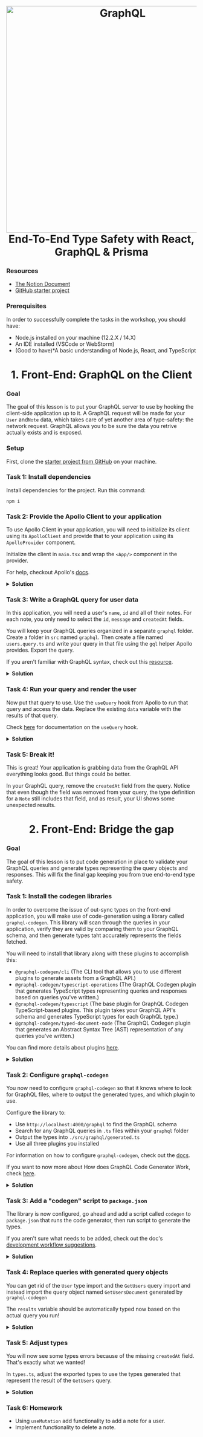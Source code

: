 <h1 align="center">
  <br>
  <a href="https://github.com/CotomanAnatoli/Workshop_Type_Safety_GraphQL_CLIENT"><img src="https://paljs.com/header.png" alt="GraphQL" width="600">
  </a>
  <br>
  End-To-End Type Safety with React, GraphQL & Prisma
  <br>
</h1>

### Resources
- [The Notion Document](https://github.com/CotomanAnatoli/TypeSafety_GraphQL_Client#readme)
- [GitHub starter project](https://github.com/CotomanAnatoli/TypeSafety_GraphQL_Client)

### Prerequisites
In order to successfully complete the tasks in the workshop, you should have:
- Node.js installed on your machine (12.2.X / 14.X)
- An IDE installed (VSCode or WebStorm)
- (Good to have)*A basic understanding of Node.js, React, and TypeScript

<h1 align="center">1. Front-End: GraphQL on the Client</h1>

### Goal
The goal of this lesson is to put your GraphQL server to use by hooking the client-side application up to it.
A GraphQL request will be made for your `User` and`Note` data, which takes care of yet another area of type-safety: the network request. GraphQL allows you to be sure the data you retrive actually exists and is exposed.

### Setup
First, clone the [starter project from GitHub](https://github.com/CotomanAnatoli/TypeSafety_GraphQL_Client) on your machine.


### Task 1: Install dependencies
Install dependencies for the project. Run this command:
```shell
npm i
```

### Task 2: Provide the  Apollo Client to your application
To use Apollo Client in your application, you will need to initialize its client using its `ApolloClient` and provide that to your application using its `ApolloProvider` component.

Initialize the client in `main.tsx` and wrap the `<App/>` component in the provider.

For help, checkout Apollo's [docs](https://www.apollographql.com/docs/react/get-started).

<details><summary><b>Solution</b></summary>

Install dependencies:
```shell
npm install @apollo/client graphql
```

```typescript
// src/main.tsx

import React from 'react'
import ReactDOM from 'react-dom/client'
import { ApolloClient, ApolloProvider, InMemoryCache } from '@apollo/client'
import App from './App'
import './index.css'

const client = new ApolloClient({
    uri: 'http://localhost:4000/graphql',
    cache: new InMemoryCache()
})


ReactDOM.createRoot(document.getElementById('root')!).render(
  <React.StrictMode>
      <ApolloProvider client={client}>
          <App />
      </ApolloProvider>
  </React.StrictMode>
)
```
</details>

### Task 3: Write a GraphQL query for user data
In this application, you will need a user's `name`, `id` and all of their notes. For each note, you only need to select the `id`, `message` and `createdAt` fields.

You will keep your GraphQL queries organized in a separate `graphql` folder. Create a folder in `src` named `graphql`. Then create a file named `users.query.ts` and write your query in that file using the `gql` helper Apollo provides. Export the query.

If you aren't familiar with GraphQL syntax, check out this [resource](https://www.apollographql.com/docs/react/data/queries).

<details><summary><b>Solution</b></summary>

```typescript
// src/graphql/users.query.ts

import {gql} from '@apollo/client'

export const GET_USERS = gql(`
    query GetUsers {
        users {
            id 
            name 
            notes {
                id createdAt message
            }
        }
    }
`)
```
</details>

### Task 4: Run your query and render the user
Now put that query to use. Use the `useQuery` hook from Apollo to run that query and access the data. Replace the existing `data` variable with the results of that query.

Check [here](https://www.apollographql.com/docs/react/data/queries) for documentation on the `useQuery` hook.

<details><summary><b>Solution</b></summary>

```typescript
// src/App.tsx

function App() {
    const { data } = useQuery<Record<'users', User[]>>(GET_USERS);

    return (
        <div className="bg-white flex-col h-screen w-full flex items-center p-4 gap-y-12 overflow-scroll">
            {
                data?.users.map((user) => <UserDisplay user={user} key={user.id} />)
}
    </div>
)
}
```
</details>

### Task 5: Break it!
This is great! Your application is grabbing data from the GraphQL API everything looks good. But things could be better.

In your GraphQL query, remove the `createdAt` field from the query. Notice that even though the field was removed from your query, the type definition for a `Note` still includes that field, and as result, your UI shows some unexpected results.

<h1 align="center">2. Front-End: Bridge the gap</h1>

### Goal
The goal of this lesson is to put code generation in place to validate your GraphQL queries and generate types representing the query objects and responses. This will fix the final gap keeping you from true end-to-end type safety.

### Task 1: Install the codegen libraries
In order to overcome the issue of out-sync types on the front-end application, you will make use of code-generation using a library called `graphql-codegen`. This library will scan through the queries in your application, verify they are valid by comparing them to your GraphQL schema, and then generate types taht accurately represents the fields fetched.

You will need to install that library along with these plugins to accomplish this:
- `@graphql-codegen/cli` (The CLI tool that allows you to use different plugins to generate assets from a GraphQL API.)
- `@graphql-codegen/typescript-operations` (The GraphQL Codegen plugin that generates TypeScript types representing queries and responses based on queries you've written.)
- `@graphql-codegen/typescript` (The base plugin for GraphQL Codegen TypeScript-based plugins. This plugin takes your GraphQL API's schema and generates TypeScript types for each GraphQL type.)
- `@graphql-codegen/typed-document-node` (The GraphQL Codegen plugin that generates an Abstract Syntax Tree (AST) representation of any queries you've written.)

You can find more details about plugins [here](https://the-guild.dev/graphql/codegen/plugins).

<details><summary><b>Solution</b></summary>

```shell
npm install -D @graphql-codegen/cli @graphql-codegen/typescript-operations @graphql-codegen/typescript @graphql-codegen/typed-document-node
```
</details>

### Task 2: Configure `graphql-codegen`
You now need to configure `graphql-codegen` so that it knows where to look for GraphQL files, where to output the generated types, and which plugin to use.

Configure the library to:
- Use `http://localhost:4000/graphql` to find the GraphQL schema
- Search for any GraphQL queries in `.ts` files within your `graphql` folder
- Output the types into `./src/graphql/generated.ts`
- Use all three plugins you installed

For information on how to configure `graphql-codegen`, check out the [docs](https://the-guild.dev/graphql/codegen/docs/config-reference/codegen-config).

If you want to now more about How does GraphQL Code Generator Work, check [here](https://the-guild.dev/graphql/codegen/docs/advanced/how-does-it-work).

<details><summary><b>Solution</b></summary>

Add `codegen.ts` file into the root folder:

```typescript
// codegen.ts

import { CodegenConfig } from '@graphql-codegen/cli'

const config: CodegenConfig = {
  schema: 'http://localhost:4000/graphql',
  documents: ['./src/graphql/*.ts'],
  generates: {
    './src/graphql/generated.ts': {
      plugins: [
        'typescript',
        'typescript-operations',
        'typed-document-node'
      ]
    }
  }
}

export default config
```

</details>

### Task 3: Add a "codegen" script to `package.json`
The library is now configured, go ahead and add a script called `codegen` to `package.json` that runs the code generator, then run script to generate the types.

If you aren't sure what needs to be added, check out the doc's [development workflow suggestions](https://the-guild.dev/graphql/codegen/docs/getting-started/development-workflow).

<details><summary><b>Solution</b></summary>

```json
"scripts": {
    "dev": "vite",
    "build": "tsc && vite build",
    "preview": "vite preview",
    "codegen": "graphql-codegen"
  },
```
</details>

### Task 4: Replace queries with generated query objects
You can get rid of the `User` type import and the `GetUsers` query import and instead import the query object named `GetUsersDocument` generated by `graphql-codegen`

The `results` variable should be automatically typed now based on the actual query you run!

<details><summary><b>Solution</b></summary>
  
```typescript
// src/App.tsx

import UserDisplay from './components/UserDisplay'
import { useQuery } from '@apollo/client'
import { GetUsersDocument } from './graphql/generated'

function App() {
  const { data } = useQuery(GetUsersDocument);

  return (
    <div className="bg-white flex-col h-screen w-full flex items-center p-4 gap-y-12 overflow-scroll">
      {
        data?.users.map((user) => <UserDisplay user={user} key={user.id} />)
      }
    </div>
  )
}

export default App  
```  
</details>  

### Task 5: Adjust types
You will now see some types errors because of the missing `createdAt` field. That's exactly what we wanted!

In `types.ts`, adjust the exported types to use the types generated that represent the result of the `GetUsers` query.

<details><summary><b>Solution</b></summary>

```typescript
// src/types.ts

import {GetUsersQuery} from './graphql/generated'

export type Note = GetUsersQuery['users'][0]['notes'][0]

export type User = GetUsersQuery['users'][0]
```
</details>

### Task 6: Homework
- Using `useMutation` add functionality to add a note for a user.
- Implement functionality to delete a note.
